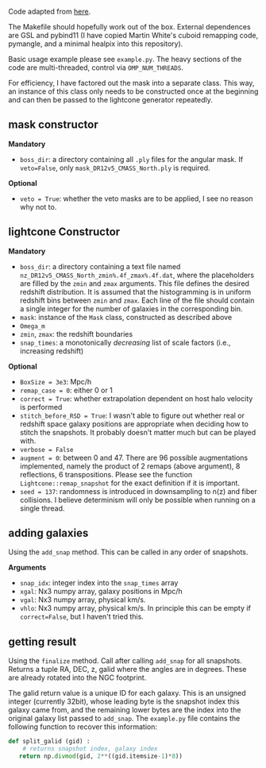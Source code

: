 Code adapted from [here](https://github.com/leanderthiele/nuvoid_production).

The Makefile should hopefully work out of the box.
External dependences are GSL and pybind11 (I have copied Martin White's cuboid remapping code,
pymangle, and a minimal healpix into this repository).

Basic usage example please see `example.py`.
The heavy sections of the code are multi-threaded, control via `OMP_NUM_THREADS`.

For efficiency, I have factored out the mask into a separate class.
This way, an instance of this class only needs to be constructed once at the beginning
and can then be passed to the lightcone generator repeatedly.

## mask constructor

**Mandatory**
* `boss_dir`: a directory containing all `.ply` files for the angular mask.
  If `veto=False`, only `mask_DR12v5_CMASS_North.ply` is required.

**Optional**
* `veto = True`: whether the veto masks are to be applied, I see no reason
  why not to.


## lightcone Constructor

**Mandatory**
* `boss_dir`: a directory containing a text file named
  `nz_DR12v5_CMASS_North_zmin%.4f_zmax%.4f.dat`,
  where the placeholders are filled by the `zmin` and `zmax` arguments.
  This file defines the desired redshift distribution.
  It is assumed that the histogramming is in uniform redshift bins
  between `zmin` and `zmax`.
  Each line of the file should contain a single integer for the number
  of galaxies in the corresponding bin.
* `mask`: instance of the `Mask` class, constructed as described above
* `Omega_m`
* `zmin`, `zmax`: the redshift boundaries
* `snap_times`: a monotonically *decreasing* list of scale factors
  (i.e., increasing redshift)

**Optional**
* `BoxSize = 3e3`: Mpc/h
* `remap_case = 0`: either 0 or 1
* `correct = True`: whether extrapolation dependent on host halo velocity is performed
* `stitch_before_RSD = True`: I wasn't able to figure out whether real or redshift space
  galaxy positions are appropriate when deciding how to stitch the snapshots.
  It probably doesn't matter much but can be played with.
* `verbose = False`
* `augment = 0`: between 0 and 47. There are 96 possible augmentations implemented,
  namely the product of 2 remaps (above argument), 8 reflections, 6 transpositions.
  Please see the function `Lightcone::remap_snapshot` for the exact definition if it
  is important.
* `seed = 137`: randomness is introduced in downsampling to n(z) and fiber collisions.
  I believe determinism will only be possible when running on a single thread.


## adding galaxies

Using the `add_snap` method. This can be called in any order of snapshots.

**Arguments**
* `snap_idx`: integer index into the `snap_times` array
* `xgal`: Nx3 numpy array, galaxy positions in Mpc/h
* `vgal`: Nx3 numpy array, physical km/s.
* `vhlo`: Nx3 numpy array, physical km/s. In principle this can be empty if `correct=False`,
          but I haven't tried this.


## getting result

Using the `finalize` method. Call after calling `add_snap` for all snapshots.
Returns a tuple RA, DEC, z, galid where the angles are in degrees.
These are already rotated into the NGC footprint.

The galid return value is a unique ID for each galaxy. This is an unsigned integer (currently 32bit),
whose leading byte is the snapshot index this galaxy came from, and the remaining lower bytes are the
index into the original galaxy list passed to `add_snap`.
The `example.py` file contains the following function to recover this information:
```python
def split_galid (gid) :
    # returns snapshot index, galaxy index
   return np.divmod(gid, 2**((gid.itemsize-1)*8))
```
